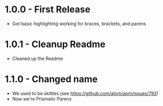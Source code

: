 # 1.0.0 - First Release
* Got basic highlighting working for braces, brackets, and parens

# 1.0.1 - Cleanup Readme
* Cleaned up the Readme

# 1.1.0 - Changed name
* We used to be skittles (see https://github.com/atom/apm/issues/792)
* Now we're Prismatic Parens
